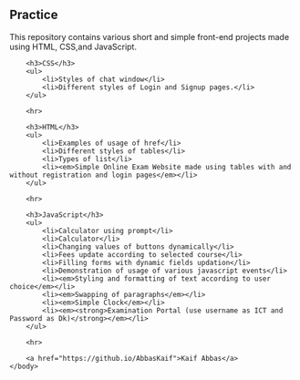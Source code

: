 <html>
	<head>
	</head>
	<body>
		<h2>Practice</h2>
		<p>This repository contains various short and simple front-end projects made using HTML, CSS,and JavaScript.</p>
		
		<h3>CSS</h3>
		<ul>
			<li>Styles of chat window</li>
			<li>Different styles of Login and Signup pages.</li>
		</ul>
		
		<hr>
		
		<h3>HTML</h3>
		<ul>
			<li>Examples of usage of href</li>
			<li>Different styles of tables</li>
			<li>Types of list</li>
			<li><em>Simple Online Exam Website made using tables with and without registration and login pages</em></li>
		</ul>
		
		<hr>
		
		<h3>JavaScript</h3>
		<ul>
			<li>Calculator using prompt</li>
			<li>Calculator</li>
			<li>Changing values of buttons dynamically</li>
			<li>Fees update according to selected course</li>
			<li>Filling forms with dynamic fields updation</li>
			<li>Demonstration of usage of various javascript events</li>
			<li><em>Styling and formatting of text according to user choice</em></li>
			<li><em>Swapping of paragraphs</em></li>
			<li><em>Simple Clock</em></li>
			<li><em><strong>Examination Portal (use username as ICT and Password as Dk)</strong></em></li>
		</ul>
		
		<hr>
		
		<a href="https://github.io/AbbasKaif">Kaif Abbas</a>
	</body>
</html>
